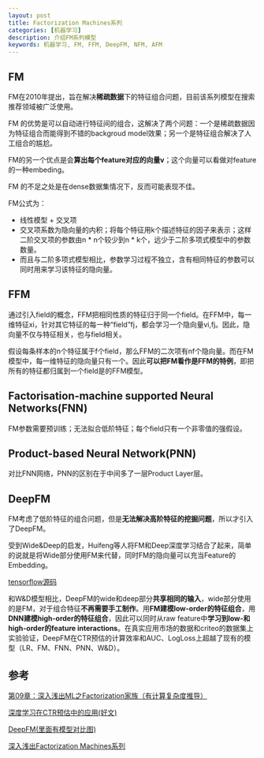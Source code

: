 ```yaml
---
layout: post
title: Factorization Machines系列
categories: [机器学习]
description: 介绍FM系列模型
keywords: 机器学习, FM, FFM, DeepFM, NFM, AFM
---
```


## FM

FM在2010年提出，旨在解决**稀疏数据**下的特征组合问题，目前该系列模型在搜索推荐领域被广泛使用。

FM 的优势是可以自动进行特征间的组合，这解决了两个问题：一个是稀疏数据因为特征组合而能得到不错的backgroud model效果；另一个是特征组合解决了人工组合的尴尬。

FM的另一个优点是会**算出每个feature对应的向量v**；这个向量可以看做对feature的一种embeding。

FM 的不足之处是在dense数据集情况下，反而可能表现不佳。

FM公式为：

* 线性模型 + 交叉项
* 交叉项系数为隐向量的内积；将每个特征用k个描述特征的因子来表示；这样二阶交叉项的参数由n * n个较少到n * k个，远少于二阶多项式模型中的参数数量。
* 而且与二阶多项式模型相比，参数学习过程不独立，含有相同特征的参数可以同时用来学习该特征的隐向量。

## FFM

通过引入field的概念，FFM把相同性质的特征归于同一个field。在FFM中，每一维特征xi，针对其它特征的每一种“field”fj，都会学习一个隐向量vi,fj。因此，隐向量不仅与特征相关，也与field相关。

假设每条样本的n个特征属于f个field，那么FFM的二次项有nf个隐向量。而在FM模型中，每一维特征的隐向量只有一个。因此**可以把FM看作是FFM的特例**，即把所有的特征都归属到一个field是的FFM模型。

## Factorisation-machine supported Neural Networks(FNN)

FM参数需要预训练；无法拟合低阶特征；每个field只有一个非零值的强假设。

## Product-based Neural Network(PNN)

对比FNN网络，PNN的区别在于中间多了一层Product Layer层。

## DeepFM

FM考虑了低阶特征的组合问题，但是**无法解决高阶特征的挖掘问题**，所以才引入了DeepFM。

受到Wide&Deep的启发，Huifeng等人将FM和Deep深度学习结合了起来，简单的说就是将Wide部分使用FM来代替，同时FM的隐向量可以充当Feature的Embedding。

[tensorflow源码](https://github.com/ChenglongChen/tensorflow-DeepFM)

和W&D模型相比，DeepFM的wide和deep部分**共享相同的输入**，wide部分使用的是FM，对于组合特征**不再需要手工制作**。用**FM建模low-order的特征组合**，用**DNN建模high-order的特征组合**，因此可以同时从raw feature中**学习到low-和high-order的feature interactions**。在真实应用市场的数据和criteo的数据集上实验验证，DeepFM在CTR预估的计算效率和AUC、LogLoss上超越了现有的模型（LR、FM、FNN、PNN、W&D）。

## 参考

[第09章：深入浅出ML之Factorization家族（有计算复杂度推导）](http://www.52caml.com/head_first_ml/ml-chapter9-factorization-family/)

[深度学习在CTR预估中的应用(好文)](https://baijiahao.baidu.com/s?id=1598859116756700454&wfr=spider&for=pc)

[DeepFM(里面有模型对比图)](https://blog.csdn.net/Liuxz_x/article/details/78949372)

[深入浅出Factorization Machines系列](http://ju.outofmemory.cn/entry/347921)
